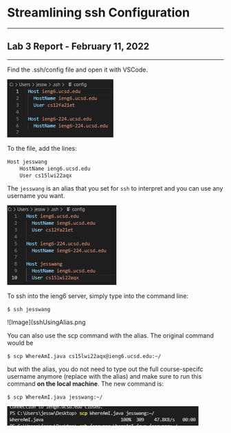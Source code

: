# Streamlining ssh Configuration
---
## Lab 3 Report - February 11, 2022
---
Find the .ssh/config file and open it with VSCode.

![Image](sshConfigFileBefore.png)


To the file, add the lines:
```
Host jesswang
    HostName ieng6.ucsd.edu
    User cs15lwi22aqx
```
The `jesswang` is an alias that you set for `ssh` to interpret and you can use any username you want. 

![Image](sshConfigFileAfterAlias.png)
 

To ssh into the ieng6 server, simply type into the command line:
```
$ ssh jesswang
```
![Image](sshUsingAlias.png


You can also use the scp command with the alias. The original command would be 
```
$ scp WhereAmI.java cs15lwi22aqx@ieng6.ucsd.edu:~/
```
but with the alias, you do not need to type out the full course-specifc username anymore (replace with the alias) and make sure to run this command **on the local machine**. The new command is:
```
$ scp WhereAmI.java jesswang:~/
```

![Image](scpCommandAlias.png)
